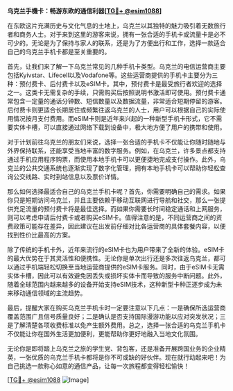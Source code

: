 **乌克兰手機卡：畅游东欧的通信利器[[TG💪+ @esim1088](https://t.me/s/esim1088)]**

在东欧这片充满历史与文化气息的土地上，乌克兰以其独特的魅力吸引着无数旅行者和商务人士。对于来到这里的游客来说，拥有一张合适的手机卡或流量卡是必不可少的。无论是为了保持与家人的联系，还是为了方便出行和工作，选择一款适合自己的乌克兰手机卡都是至关重要的。

首先，让我们来了解一下乌克兰常见的几种手机卡类型。乌克兰的电信运营商主要包括Kyivstar、Lifecell以及Vodafone等。这些运营商提供的手机卡主要分为三种：预付费卡、后付费卡以及eSIM卡。其中，预付费卡是最受旅行者欢迎的选择之一。这类卡无需复杂的手续，只需购买后按照说明书激活即可使用。预付费卡通常包含一定量的通话分钟数、短信数量以及数据流量，非常适合短期停留的游客。后付费卡则更适合长期居住或频繁往返乌克兰的人士，用户可以根据自己的实际使用情况按月支付费用。而eSIM卡则是近年来兴起的一种新型手机卡形式，它不需要实体卡槽，可以直接通过网络下载到设备中，极大地方便了用户的携带和使用。

对于计划前往乌克兰的朋友们来说，选择一张合适的手机卡不仅能让你随时随地与外界保持联系，还能享受当地丰富的数字服务。例如，在乌克兰，许多景点都支持通过手机应用程序购票，而使用本地手机卡可以更便捷地完成支付操作。此外，乌克兰的公共交通系统也逐渐实现了数字化管理，拥有本地手机卡可以帮助你轻松查询公交线路、实时到站信息以及票价详情。

那么如何选择最适合自己的乌克兰手机卡呢？首先，你需要明确自己的需求。如果你只是短期访问乌克兰，并且主要依赖于移动互联网进行导航和社交，那么一张提供充足流量的预付费卡将是最佳选择。而如果你需要长时间稳定通话和上网服务，则可以考虑申请后付费卡或者购买eSIM卡。值得注意的是，不同运营商之间的资费政策可能存在差异，因此建议在出发前仔细对比各运营商的具体套餐内容，以便找到性价比最高的方案。

除了传统的手机卡外，近年来流行的eSIM卡也为用户带来了全新的体验。eSIM卡的最大优势在于其灵活性和便携性。无论你是单次出行还是多次往返乌克兰，都可以通过手机端轻松切换至当地运营商提供的eSIM卡服务。同时，由于eSIM卡无需实体卡槽，因此可以有效避免因丢失或损坏实体卡而导致的服务中断问题。此外，随着全球范围内越来越多的设备开始支持eSIM技术，这种新型卡种正逐步成为未来移动通信领域的主流趋势。

最后，提醒大家在购买乌克兰手机卡时一定要注意以下几点：一是确保所选运营商覆盖范围广且信号质量良好；二是确认是否支持国际漫游功能以应对突发状况；三是了解清楚各项收费标准以免产生额外费用。总之，选择一张合适的乌克兰手机卡不仅能让你在国外生活更加便利，更能帮助你更好地融入当地文化氛围。

无论你是即将踏上乌克兰之旅的学生党、背包客，还是准备开展跨国业务的企业精英，一张优质的乌克兰手机卡都将是你不可或缺的好伙伴。现在就行动起来吧！为自己挑选一款称心如意的通信产品，让每一次旅程都变得轻松愉快！

[[TG💪+ @esim1088](https://t.me/s/esim1088) ![Image](https://i.postimg.cc/4NQfJmqS/Snipaste-2025-05-13-00-14-12.png)]